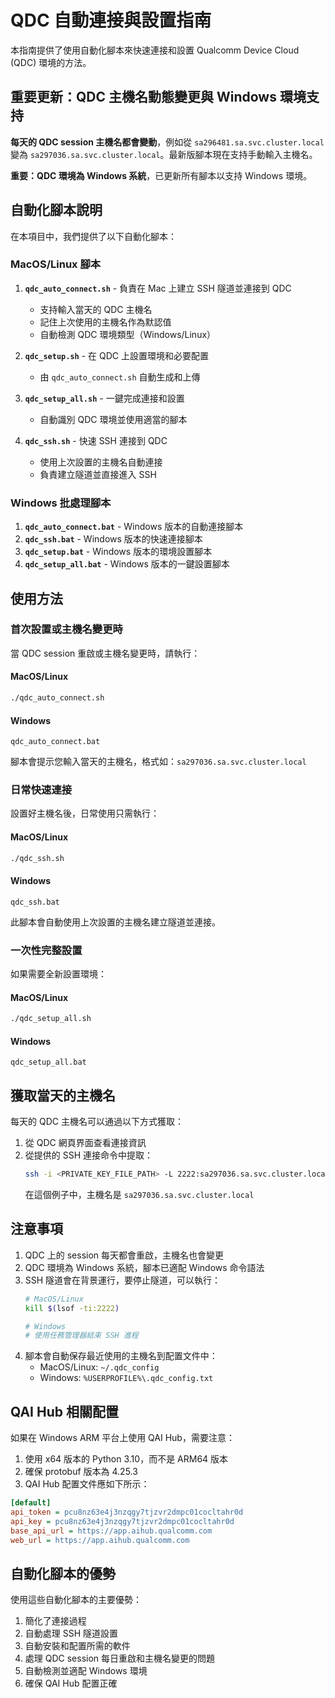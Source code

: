 # QDC 自動連接與設置指南

本指南提供了使用自動化腳本來快速連接和設置 Qualcomm Device Cloud (QDC) 環境的方法。

## 重要更新：QDC 主機名動態變更與 Windows 環境支持

**每天的 QDC session 主機名都會變動**，例如從 `sa296481.sa.svc.cluster.local` 變為 `sa297036.sa.svc.cluster.local`。最新版腳本現在支持手動輸入主機名。

**重要：QDC 環境為 Windows 系統**，已更新所有腳本以支持 Windows 環境。

## 自動化腳本說明

在本項目中，我們提供了以下自動化腳本：

### MacOS/Linux 腳本

1. **`qdc_auto_connect.sh`** - 負責在 Mac 上建立 SSH 隧道並連接到 QDC
   - 支持輸入當天的 QDC 主機名
   - 記住上次使用的主機名作為默認值
   - 自動檢測 QDC 環境類型（Windows/Linux）
   
2. **`qdc_setup.sh`** - 在 QDC 上設置環境和必要配置
   - 由 `qdc_auto_connect.sh` 自動生成和上傳

3. **`qdc_setup_all.sh`** - 一鍵完成連接和設置
   - 自動識別 QDC 環境並使用適當的腳本

4. **`qdc_ssh.sh`** - 快速 SSH 連接到 QDC
   - 使用上次設置的主機名自動連接
   - 負責建立隧道並直接進入 SSH

### Windows 批處理腳本

1. **`qdc_auto_connect.bat`** - Windows 版本的自動連接腳本
2. **`qdc_ssh.bat`** - Windows 版本的快速連接腳本
3. **`qdc_setup.bat`** - Windows 版本的環境設置腳本
4. **`qdc_setup_all.bat`** - Windows 版本的一鍵設置腳本

## 使用方法

### 首次設置或主機名變更時

當 QDC session 重啟或主機名變更時，請執行：

#### MacOS/Linux

```bash
./qdc_auto_connect.sh
```

#### Windows

```batch
qdc_auto_connect.bat
```

腳本會提示您輸入當天的主機名，格式如：`sa297036.sa.svc.cluster.local`

### 日常快速連接

設置好主機名後，日常使用只需執行：

#### MacOS/Linux

```bash
./qdc_ssh.sh
```

#### Windows

```batch
qdc_ssh.bat
```

此腳本會自動使用上次設置的主機名建立隧道並連接。

### 一次性完整設置

如果需要全新設置環境：

#### MacOS/Linux

```bash
./qdc_setup_all.sh
```

#### Windows

```batch
qdc_setup_all.bat
```

## 獲取當天的主機名

每天的 QDC 主機名可以通過以下方式獲取：

1. 從 QDC 網頁界面查看連接資訊
2. 從提供的 SSH 連接命令中提取：
   ```bash
   ssh -i <PRIVATE_KEY_FILE_PATH> -L 2222:sa297036.sa.svc.cluster.local:22 -N sshtunnel@ssh.qdc.qualcomm.com
   ```
   在這個例子中，主機名是 `sa297036.sa.svc.cluster.local`

## 注意事項

1. QDC 上的 session 每天都會重啟，主機名也會變更
2. QDC 環境為 Windows 系統，腳本已適配 Windows 命令語法
3. SSH 隧道會在背景運行，要停止隧道，可以執行：
   ```bash
   # MacOS/Linux
   kill $(lsof -ti:2222)
   
   # Windows
   # 使用任務管理器結束 SSH 進程
   ```
4. 腳本會自動保存最近使用的主機名到配置文件中：
   - MacOS/Linux: `~/.qdc_config`
   - Windows: `%USERPROFILE%\.qdc_config.txt`

## QAI Hub 相關配置

如果在 Windows ARM 平台上使用 QAI Hub，需要注意：

1. 使用 x64 版本的 Python 3.10，而不是 ARM64 版本
2. 確保 protobuf 版本為 4.25.3
3. QAI Hub 配置文件應如下所示：

```ini
[default]
api_token = pcu8nz63e4j3nzqgy7tjzvr2dmpc01cocltahr0d
api_key = pcu8nz63e4j3nzqgy7tjzvr2dmpc01cocltahr0d
base_api_url = https://app.aihub.qualcomm.com
web_url = https://app.aihub.qualcomm.com
```

## 自動化腳本的優勢

使用這些自動化腳本的主要優勢：

1. 簡化了連接過程
2. 自動處理 SSH 隧道設置
3. 自動安裝和配置所需的軟件
4. 處理 QDC session 每日重啟和主機名變更的問題
5. 自動檢測並適配 Windows 環境
6. 確保 QAI Hub 配置正確
